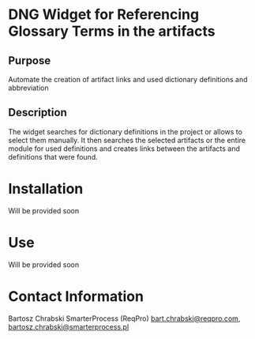 # DNG Widget for Referencing Glossary Terms in the artifacts

## Purpose
Automate the creation of artifact links and used dictionary definitions and abbreviation

## Description
The widget searches for dictionary definitions in the project or allows to select them manually. It then searches the selected artifacts or the entire module for used definitions and creates links between the artifacts and definitions that were found.

# Installation
Will be provided soon

# Use
Will be provided soon

# Contact Information
Bartosz Chrabski
SmarterProcess (ReqPro)
[bart.chrabski@reqpro.com](mailto:bart.chrabski@reqpro.com),
[bartosz.chrabski@smarterprocess.pl](mailto:bartosz.chrabski@smarterprocess.pl)
